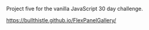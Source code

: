 Project five for the vanilla JavaScript 30 day challenge.

https://bullthistle.github.io/FlexPanelGallery/

